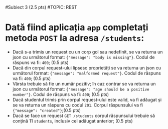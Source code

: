 #Subiect 3 (2.5 pts)
#TOPIC: REST

# Dată fiind aplicația `app` completați metoda `POST` la adresa `/students`:

- Dacă s-a trimis un request cu un corp gol sau nedefinit, se va returna un json cu următorul format: `{"message": "body is missing"}`. Codul de răspuns va fi: `400`; (0.5 pts)
- Dacă din corpul request-ului lipsesc proprietăți se va returna un json cu următorul format: `{"message": "malformed request"}`. Codul de răspuns va fi: `400`; (0.5 pts)
- Vârsta trebuie să fie un număr pozitiv; în caz contrar se va returna un json cu următorul format: `{"message": "age should be a positive number"}`. Codul de răspuns va fi: `400`; (0.5 pts)
- Dacă studentul trimis prin corpul request-ului este valid, va fi adăugat și se va returna un răspuns cu  codul `201`. Corpul răspunsului va fi `{"message": "created"}`;(0.5 pts)
- Dacă se face un request `GET /students` corpul răspunsului trebuie să conțină 11 `students`, inclusiv cel adăugat anterior; (0.5 pts)